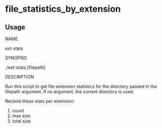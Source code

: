 # file_statistics_by_extension

## Usage

NAME

ext-stats

SYNOPSIS

./ext-stats [filepath]

DESCRIPTION

Run this script to get file extension statistics for the directory passed in the filepath argument.
If no argument, the current directory is used.

Receive these stats per extension:
1. count
2. max size
3. total size